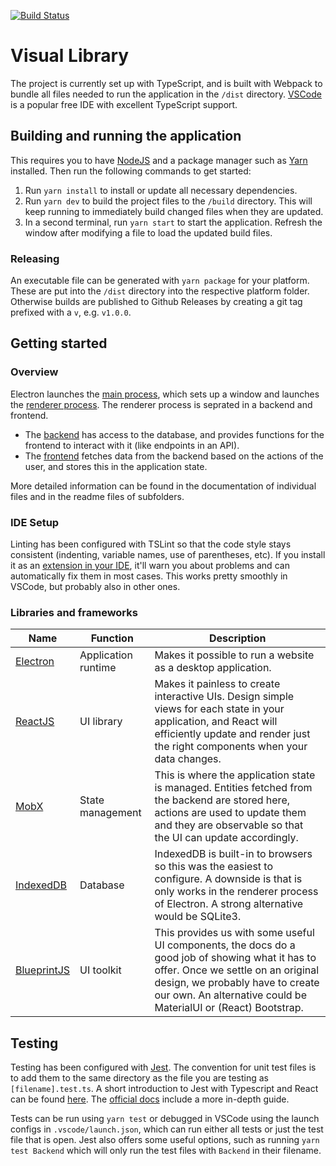 [![Build Status](https://travis-ci.com/allusion-app/Allusion.svg?token=a7yw4czL1Lye2zty617R&branch=master)](https://travis-ci.com/allusion-app/Allusion)

# Visual Library

The project is currently set up with TypeScript, and is built with Webpack to bundle all files needed to run the application in the `/dist` directory.
[VSCode](https://code.visualstudio.com/) is a popular free IDE with excellent TypeScript support.

## Building and running the application

This requires you to have [NodeJS](https://nodejs.org/en/download/) and a package manager such as [Yarn](https://yarnpkg.com/lang/en/docs/install/) installed.
Then run the following commands to get started:

1. Run `yarn install` to install or update all necessary dependencies.
2. Run `yarn dev` to build the project files to the `/build` directory. This will keep running to immediately build changed files when they are updated.
3. In a second terminal, run `yarn start` to start the application. Refresh the window after modifying a file to load the updated build files.

### Releasing

An executable file can be generated with `yarn package` for your platform. These are put into the `/dist` directory into the respective platform folder.
Otherwise builds are published to Github Releases by creating a git tag prefixed with a `v`, e.g. `v1.0.0`.

## Getting started

### Overview

Electron launches the [main process](src/main/main.ts), which sets up a window and launches the [renderer process](<(src/renderer/renderer.tsx)>).
The renderer process is seprated in a backend and frontend.

- The [backend](src/renderer/backend/Backend.ts) has access to the database, and provides functions for the frontend to interact with it (like endpoints in an API).
- The [frontend](src/renderer/frontend/App.tsx) fetches data from the backend based on the actions of the user, and stores this in the application state.

More detailed information can be found in the documentation of individual files and in the readme files of subfolders.

### IDE Setup

Linting has been configured with TSLint so that the code style stays consistent (indenting, variable names, use of parentheses, etc).
If you install it as an [extension in your IDE](https://marketplace.visualstudio.com/items?itemName=eg2.tslint), it'll warn you about problems and can automatically fix them in most cases. This works pretty smoothly in VSCode, but probably also in other ones.

### Libraries and frameworks

| Name                                                                        | Function            | Description                                                                                                                                                                                                                                 |
| --------------------------------------------------------------------------- | ------------------- | ------------------------------------------------------------------------------------------------------------------------------------------------------------------------------------------------------------------------------------------- |
| [Electron](https://electronjs.org/docs/tutorial/quick-start)                | Application runtime | Makes it possible to run a website as a desktop application.                                                                                                                                                                                |
| [ReactJS](https://reactjs.org/docs/getting-started.html)                    | UI library          | Makes it painless to create interactive UIs. Design simple views for each state in your application, and React will efficiently update and render just the right components when your data changes.                                         |
| [MobX](https://mobx.js.org/getting-started.html)                            | State management    | This is where the application state is managed. Entities fetched from the backend are stored here, actions are used to update them and they are observable so that the UI can update accordingly.                                           |
| [IndexedDB](https://developer.mozilla.org/en-US/docs/Web/API/IndexedDB_API) | Database            | IndexedDB is built-in to browsers so this was the easiest to configure. A downside is that is only works in the renderer process of Electron. A strong alternative would be SQLite3.                                                        |
| [BlueprintJS](https://blueprintjs.com/docs/)                                | UI toolkit          | This provides us with some useful UI components, the docs do a good job of showing what it has to offer. Once we settle on an original design, we probably have to create our own. An alternative could be MaterialUI or (React) Bootstrap. |

## Testing

Testing has been configured with [Jest](https://jestjs.io/).
The convention for unit test files is to add them to the same directory as the file you are testing as `[filename].test.ts`.
A short introduction to Jest with Typescript and React can be found [here](https://github.com/basarat/typescript-book/blob/master/docs/testing/jest.md). The [official docs](https://jestjs.io/docs/en/getting-started) include a more in-depth guide.

Tests can be run using `yarn test` or debugged in VSCode using the launch configs in `.vscode/launch.json`, which can run either all tests or just the test file that is open.
Jest also offers some useful options, such as running `yarn test Backend` which will only run the test files with `Backend` in their filename.
